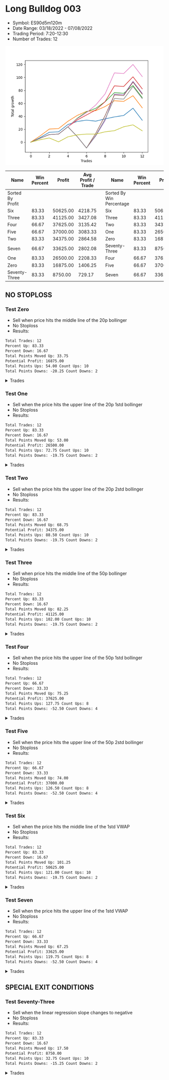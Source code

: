 # Long Bulldog 003 
- Symbol: ES90d5m120m
- Date Range: 03/18/2022 - 07/08/2022
- Trading Period: 7:20-12:30
- Number of Trades: 12

![Plot](LongBulldog003ES90d5m120m.png)

| Name | Win Percent | Profit | Avg Profit / Trade |     | Name | Win Percent | Profit | Avg Profit / Trade |
| ---- | ----------- | ------ | ------------------ | --- | ---- | ----------- | ------ | ------------------ |
| Sorted By <br> Profit | | | | | Sorted By <br> Win Percentage ||||
| Six | 83.33 | 50625.00 | 4218.75 |     | Six | 83.33 | 50625.00 | 4218.75 |
| Three | 83.33 | 41125.00 | 3427.08 |     | Three | 83.33 | 41125.00 | 3427.08 |
| Four | 66.67 | 37625.00 | 3135.42 |     | Two | 83.33 | 34375.00 | 2864.58 |
| Five | 66.67 | 37000.00 | 3083.33 |     | One | 83.33 | 26500.00 | 2208.33 |
| Two | 83.33 | 34375.00 | 2864.58 |     | Zero | 83.33 | 16875.00 | 1406.25 |
| Seven | 66.67 | 33625.00 | 2802.08 |     | Seventy-Three | 83.33 | 8750.00 | 729.17 |
| One | 83.33 | 26500.00 | 2208.33 |     | Four | 66.67 | 37625.00 | 3135.42 |
| Zero | 83.33 | 16875.00 | 1406.25 |     | Five | 66.67 | 37000.00 | 3083.33 |
| Seventy-Three | 83.33 | 8750.00 | 729.17 |     | Seven | 66.67 | 33625.00 | 2802.08 |

## NO STOPLOSS

### Test Zero
* Sell when price hits the middle line of the 20p bollinger
* No Stoploss
* Results:
```
Total Trades: 12
Percent Up: 83.33
Percent Down: 16.67
Total Points Moved Up: 33.75
Potential Profit: 16875.00
Total Points Ups: 54.00 Count Ups: 10
Total Points Downs: -20.25 Count Downs: 2
```

<details><summary>Trades</summary>

<code>In: 2022-03-23 10:30:00		Out: 2022-03-23 11:28:15		Total Position Time: 58:15		Total Move Up: 7.00		Total to Date: 7.00</code> <br />
<code>In: 2022-03-23 10:45:00		Out: 2022-03-23 11:28:15		Total Position Time: 43:15		Total Move Up: 8.25		Total to Date: 15.25</code> <br />
<code>In: 2022-03-30 12:10:00		Out: 2022-03-30 12:46:00		Total Position Time: 36:00		Total Move Up: 0.75		Total to Date: 16.00</code> <br />
<code>In: 2022-03-30 12:25:00		Out: 2022-03-30 12:46:00		Total Position Time: 21:00		Total Move Up: 11.25		Total to Date: 27.25</code> <br />
<code>In: 2022-03-31 11:20:00		Out: 2022-03-31 11:58:10		Total Position Time: 38:10		Total Move Up: 4.75		Total to Date: 32.00</code> <br />
<code>In: 2022-03-31 11:25:00		Out: 2022-03-31 11:58:10		Total Position Time: 33:10		Total Move Up: 2.00		Total to Date: 34.00</code> <br />
<code>In: 2022-04-18 08:40:00		Out: 2022-04-18 09:54:40		Total Position Time: 74:40		Total Move Up: -1.50		Total to Date: 32.50</code> <br />
<code>In: 2022-04-18 08:50:00		Out: 2022-04-18 09:54:40		Total Position Time: 64:40		Total Move Up: 3.50		Total to Date: 36.00</code> <br />
<code>In: 2022-05-12 10:50:00		Out: 2022-05-12 12:04:10		Total Position Time: 74:10		Total Move Up: 3.00		Total to Date: 39.00</code> <br />
<code>In: 2022-06-08 09:45:00		Out: 2022-06-08 11:07:45		Total Position Time: 82:45		Total Move Up: 2.25		Total to Date: 41.25</code> <br />
<code>In: 2022-06-09 08:05:00		Out: 2022-06-09 08:42:25		Total Position Time: 37:25		Total Move Up: 11.25		Total to Date: 52.50</code> <br />
<code>In: 2022-06-09 12:15:00		Out: 2022-06-09 12:46:00		Total Position Time: 31:00		Total Move Up: -18.75		Total to Date: 33.75</code> <br />


</details>

### Test One
* Sell when the price hits the upper line of the 20p 1std bollinger
* No Stoploss
* Results:
```
Total Trades: 12
Percent Up: 83.33
Percent Down: 16.67
Total Points Moved Up: 53.00
Potential Profit: 26500.00
Total Points Ups: 72.75 Count Ups: 10
Total Points Downs: -19.75 Count Downs: 2
```

<details><summary>Trades</summary>

<code>In: 2022-03-23 10:30:00		Out: 2022-03-23 11:48:00		Total Position Time: 78:00		Total Move Up: 9.50		Total to Date: 9.50</code> <br />
<code>In: 2022-03-23 10:45:00		Out: 2022-03-23 11:48:00		Total Position Time: 63:00		Total Move Up: 10.75		Total to Date: 20.25</code> <br />
<code>In: 2022-03-30 12:10:00		Out: 2022-03-30 12:46:00		Total Position Time: 36:00		Total Move Up: 0.75		Total to Date: 21.00</code> <br />
<code>In: 2022-03-30 12:25:00		Out: 2022-03-30 12:46:00		Total Position Time: 21:00		Total Move Up: 11.25		Total to Date: 32.25</code> <br />
<code>In: 2022-03-31 11:20:00		Out: 2022-03-31 12:00:20		Total Position Time: 40:20		Total Move Up: 9.00		Total to Date: 41.25</code> <br />
<code>In: 2022-03-31 11:25:00		Out: 2022-03-31 12:00:20		Total Position Time: 35:20		Total Move Up: 6.25		Total to Date: 47.50</code> <br />
<code>In: 2022-04-18 08:40:00		Out: 2022-04-18 10:07:50		Total Position Time: 87:50		Total Move Up: 1.25		Total to Date: 48.75</code> <br />
<code>In: 2022-04-18 08:50:00		Out: 2022-04-18 10:07:50		Total Position Time: 77:50		Total Move Up: 6.25		Total to Date: 55.00</code> <br />
<code>In: 2022-05-12 10:50:00		Out: 2022-05-12 12:18:20		Total Position Time: 88:20		Total Move Up: 9.00		Total to Date: 64.00</code> <br />
<code>In: 2022-06-08 09:45:00		Out: 2022-06-08 11:45:55		Total Position Time: 120:55		Total Move Up: -1.00		Total to Date: 63.00</code> <br />
<code>In: 2022-06-09 08:05:00		Out: 2022-06-09 09:26:30		Total Position Time: 81:30		Total Move Up: 8.75		Total to Date: 71.75</code> <br />
<code>In: 2022-06-09 12:15:00		Out: 2022-06-09 12:46:00		Total Position Time: 31:00		Total Move Up: -18.75		Total to Date: 53.00</code> <br />


</details>

### Test Two
* Sell when the price hits the upper line of the 20p 2std bollinger
* No Stoploss
* Results:
```
Total Trades: 12
Percent Up: 83.33
Percent Down: 16.67
Total Points Moved Up: 68.75
Potential Profit: 34375.00
Total Points Ups: 88.50 Count Ups: 10
Total Points Downs: -19.75 Count Downs: 2
```

<details><summary>Trades</summary>

<code>In: 2022-03-23 10:30:00		Out: 2022-03-23 12:30:55		Total Position Time: 120:55		Total Move Up: 6.00		Total to Date: 6.00</code> <br />
<code>In: 2022-03-23 10:45:00		Out: 2022-03-23 12:45:55		Total Position Time: 120:55		Total Move Up: 5.75		Total to Date: 11.75</code> <br />
<code>In: 2022-03-30 12:10:00		Out: 2022-03-30 12:46:00		Total Position Time: 36:00		Total Move Up: 0.75		Total to Date: 12.50</code> <br />
<code>In: 2022-03-30 12:25:00		Out: 2022-03-30 12:46:00		Total Position Time: 21:00		Total Move Up: 11.25		Total to Date: 23.75</code> <br />
<code>In: 2022-03-31 11:20:00		Out: 2022-03-31 12:02:55		Total Position Time: 42:55		Total Move Up: 13.00		Total to Date: 36.75</code> <br />
<code>In: 2022-03-31 11:25:00		Out: 2022-03-31 12:02:55		Total Position Time: 37:55		Total Move Up: 10.25		Total to Date: 47.00</code> <br />
<code>In: 2022-04-18 08:40:00		Out: 2022-04-18 10:10:25		Total Position Time: 90:25		Total Move Up: 5.25		Total to Date: 52.25</code> <br />
<code>In: 2022-04-18 08:50:00		Out: 2022-04-18 10:10:25		Total Position Time: 80:25		Total Move Up: 10.25		Total to Date: 62.50</code> <br />
<code>In: 2022-05-12 10:50:00		Out: 2022-05-12 12:19:20		Total Position Time: 89:20		Total Move Up: 14.00		Total to Date: 76.50</code> <br />
<code>In: 2022-06-08 09:45:00		Out: 2022-06-08 11:45:55		Total Position Time: 120:55		Total Move Up: -1.00		Total to Date: 75.50</code> <br />
<code>In: 2022-06-09 08:05:00		Out: 2022-06-09 09:30:40		Total Position Time: 85:40		Total Move Up: 12.00		Total to Date: 87.50</code> <br />
<code>In: 2022-06-09 12:15:00		Out: 2022-06-09 12:46:00		Total Position Time: 31:00		Total Move Up: -18.75		Total to Date: 68.75</code> <br />


</details>

### Test Three
* Sell when price hits the middle line of the 50p bollinger
* No Stoploss
* Results:
```
Total Trades: 12
Percent Up: 83.33
Percent Down: 16.67
Total Points Moved Up: 82.25
Potential Profit: 41125.00
Total Points Ups: 102.00 Count Ups: 10
Total Points Downs: -19.75 Count Downs: 2
```

<details><summary>Trades</summary>

<code>In: 2022-03-23 10:30:00		Out: 2022-03-23 12:30:55		Total Position Time: 120:55		Total Move Up: 6.00		Total to Date: 6.00</code> <br />
<code>In: 2022-03-23 10:45:00		Out: 2022-03-23 12:45:55		Total Position Time: 120:55		Total Move Up: 5.75		Total to Date: 11.75</code> <br />
<code>In: 2022-03-30 12:10:00		Out: 2022-03-30 12:46:00		Total Position Time: 36:00		Total Move Up: 0.75		Total to Date: 12.50</code> <br />
<code>In: 2022-03-30 12:25:00		Out: 2022-03-30 12:46:00		Total Position Time: 21:00		Total Move Up: 11.25		Total to Date: 23.75</code> <br />
<code>In: 2022-03-31 11:20:00		Out: 2022-03-31 12:01:05		Total Position Time: 41:05		Total Move Up: 10.50		Total to Date: 34.25</code> <br />
<code>In: 2022-03-31 11:25:00		Out: 2022-03-31 12:01:05		Total Position Time: 36:05		Total Move Up: 7.75		Total to Date: 42.00</code> <br />
<code>In: 2022-04-18 08:40:00		Out: 2022-04-18 10:31:35		Total Position Time: 111:35		Total Move Up: 7.75		Total to Date: 49.75</code> <br />
<code>In: 2022-04-18 08:50:00		Out: 2022-04-18 10:31:35		Total Position Time: 101:35		Total Move Up: 12.75		Total to Date: 62.50</code> <br />
<code>In: 2022-05-12 10:50:00		Out: 2022-05-12 12:21:25		Total Position Time: 91:25		Total Move Up: 24.50		Total to Date: 87.00</code> <br />
<code>In: 2022-06-08 09:45:00		Out: 2022-06-08 11:45:55		Total Position Time: 120:55		Total Move Up: -1.00		Total to Date: 86.00</code> <br />
<code>In: 2022-06-09 08:05:00		Out: 2022-06-09 09:43:25		Total Position Time: 98:25		Total Move Up: 15.00		Total to Date: 101.00</code> <br />
<code>In: 2022-06-09 12:15:00		Out: 2022-06-09 12:46:00		Total Position Time: 31:00		Total Move Up: -18.75		Total to Date: 82.25</code> <br />


</details>

### Test Four
* Sell when the price hits the upper line of the 50p 1std bollinger
* No Stoploss
* Results:
```
Total Trades: 12
Percent Up: 66.67
Percent Down: 33.33
Total Points Moved Up: 75.25
Potential Profit: 37625.00
Total Points Ups: 127.75 Count Ups: 8
Total Points Downs: -52.50 Count Downs: 4
```

<details><summary>Trades</summary>

<code>In: 2022-03-23 10:30:00		Out: 2022-03-23 12:30:55		Total Position Time: 120:55		Total Move Up: 6.00		Total to Date: 6.00</code> <br />
<code>In: 2022-03-23 10:45:00		Out: 2022-03-23 12:45:55		Total Position Time: 120:55		Total Move Up: 5.75		Total to Date: 11.75</code> <br />
<code>In: 2022-03-30 12:10:00		Out: 2022-03-30 12:46:00		Total Position Time: 36:00		Total Move Up: 0.75		Total to Date: 12.50</code> <br />
<code>In: 2022-03-30 12:25:00		Out: 2022-03-30 12:46:00		Total Position Time: 21:00		Total Move Up: 11.25		Total to Date: 23.75</code> <br />
<code>In: 2022-03-31 11:20:00		Out: 2022-03-31 12:46:00		Total Position Time: 86:00		Total Move Up: -15.00		Total to Date: 8.75</code> <br />
<code>In: 2022-03-31 11:25:00		Out: 2022-03-31 12:46:00		Total Position Time: 81:00		Total Move Up: -17.75		Total to Date: -9.00</code> <br />
<code>In: 2022-04-18 08:40:00		Out: 2022-04-18 10:35:40		Total Position Time: 115:40		Total Move Up: 18.75		Total to Date: 9.75</code> <br />
<code>In: 2022-04-18 08:50:00		Out: 2022-04-18 10:35:40		Total Position Time: 105:40		Total Move Up: 23.75		Total to Date: 33.50</code> <br />
<code>In: 2022-05-12 10:50:00		Out: 2022-05-12 12:43:05		Total Position Time: 113:05		Total Move Up: 40.75		Total to Date: 74.25</code> <br />
<code>In: 2022-06-08 09:45:00		Out: 2022-06-08 11:45:55		Total Position Time: 120:55		Total Move Up: -1.00		Total to Date: 73.25</code> <br />
<code>In: 2022-06-09 08:05:00		Out: 2022-06-09 10:05:55		Total Position Time: 120:55		Total Move Up: 20.75		Total to Date: 94.00</code> <br />
<code>In: 2022-06-09 12:15:00		Out: 2022-06-09 12:46:00		Total Position Time: 31:00		Total Move Up: -18.75		Total to Date: 75.25</code> <br />


</details>

### Test Five
* Sell when the price hits the upper line of the 50p 2std bollinger
* No Stoploss
* Results:
```
Total Trades: 12
Percent Up: 66.67
Percent Down: 33.33
Total Points Moved Up: 74.00
Potential Profit: 37000.00
Total Points Ups: 126.50 Count Ups: 8
Total Points Downs: -52.50 Count Downs: 4
```

<details><summary>Trades</summary>

<code>In: 2022-03-23 10:30:00		Out: 2022-03-23 12:30:55		Total Position Time: 120:55		Total Move Up: 6.00		Total to Date: 6.00</code> <br />
<code>In: 2022-03-23 10:45:00		Out: 2022-03-23 12:45:55		Total Position Time: 120:55		Total Move Up: 5.75		Total to Date: 11.75</code> <br />
<code>In: 2022-03-30 12:10:00		Out: 2022-03-30 12:46:00		Total Position Time: 36:00		Total Move Up: 0.75		Total to Date: 12.50</code> <br />
<code>In: 2022-03-30 12:25:00		Out: 2022-03-30 12:46:00		Total Position Time: 21:00		Total Move Up: 11.25		Total to Date: 23.75</code> <br />
<code>In: 2022-03-31 11:20:00		Out: 2022-03-31 12:46:00		Total Position Time: 86:00		Total Move Up: -15.00		Total to Date: 8.75</code> <br />
<code>In: 2022-03-31 11:25:00		Out: 2022-03-31 12:46:00		Total Position Time: 81:00		Total Move Up: -17.75		Total to Date: -9.00</code> <br />
<code>In: 2022-04-18 08:40:00		Out: 2022-04-18 10:40:55		Total Position Time: 120:55		Total Move Up: 22.75		Total to Date: 13.75</code> <br />
<code>In: 2022-04-18 08:50:00		Out: 2022-04-18 10:50:55		Total Position Time: 120:55		Total Move Up: 27.25		Total to Date: 41.00</code> <br />
<code>In: 2022-05-12 10:50:00		Out: 2022-05-12 12:46:00		Total Position Time: 116:00		Total Move Up: 32.00		Total to Date: 73.00</code> <br />
<code>In: 2022-06-08 09:45:00		Out: 2022-06-08 11:45:55		Total Position Time: 120:55		Total Move Up: -1.00		Total to Date: 72.00</code> <br />
<code>In: 2022-06-09 08:05:00		Out: 2022-06-09 10:05:55		Total Position Time: 120:55		Total Move Up: 20.75		Total to Date: 92.75</code> <br />
<code>In: 2022-06-09 12:15:00		Out: 2022-06-09 12:46:00		Total Position Time: 31:00		Total Move Up: -18.75		Total to Date: 74.00</code> <br />


</details>

### Test Six
* Sell when the price hits the middle line of the 1std VWAP
* No Stoploss
* Results:
```
Total Trades: 12
Percent Up: 83.33
Percent Down: 16.67
Total Points Moved Up: 101.25
Potential Profit: 50625.00
Total Points Ups: 121.00 Count Ups: 10
Total Points Downs: -19.75 Count Downs: 2
```

<details><summary>Trades</summary>

<code>In: 2022-03-23 10:30:00		Out: 2022-03-23 12:30:55		Total Position Time: 120:55		Total Move Up: 6.00		Total to Date: 6.00</code> <br />
<code>In: 2022-03-23 10:45:00		Out: 2022-03-23 12:45:55		Total Position Time: 120:55		Total Move Up: 5.75		Total to Date: 11.75</code> <br />
<code>In: 2022-03-30 12:10:00		Out: 2022-03-30 12:46:00		Total Position Time: 36:00		Total Move Up: 0.75		Total to Date: 12.50</code> <br />
<code>In: 2022-03-30 12:25:00		Out: 2022-03-30 12:46:00		Total Position Time: 21:00		Total Move Up: 11.25		Total to Date: 23.75</code> <br />
<code>In: 2022-03-31 11:20:00		Out: 2022-03-31 12:02:25		Total Position Time: 42:25		Total Move Up: 12.25		Total to Date: 36.00</code> <br />
<code>In: 2022-03-31 11:25:00		Out: 2022-03-31 12:02:25		Total Position Time: 37:25		Total Move Up: 9.50		Total to Date: 45.50</code> <br />
<code>In: 2022-04-18 08:40:00		Out: 2022-04-18 10:32:10		Total Position Time: 112:10		Total Move Up: 12.00		Total to Date: 57.50</code> <br />
<code>In: 2022-04-18 08:50:00		Out: 2022-04-18 10:32:10		Total Position Time: 102:10		Total Move Up: 17.00		Total to Date: 74.50</code> <br />
<code>In: 2022-05-12 10:50:00		Out: 2022-05-12 12:23:20		Total Position Time: 93:20		Total Move Up: 32.50		Total to Date: 107.00</code> <br />
<code>In: 2022-06-08 09:45:00		Out: 2022-06-08 11:45:55		Total Position Time: 120:55		Total Move Up: -1.00		Total to Date: 106.00</code> <br />
<code>In: 2022-06-09 08:05:00		Out: 2022-06-09 08:42:55		Total Position Time: 37:55		Total Move Up: 14.00		Total to Date: 120.00</code> <br />
<code>In: 2022-06-09 12:15:00		Out: 2022-06-09 12:46:00		Total Position Time: 31:00		Total Move Up: -18.75		Total to Date: 101.25</code> <br />


</details>

### Test Seven
* Sell when the price hits the upper line of the 1std VWAP
* No Stoploss
* Results:
```
Total Trades: 12
Percent Up: 66.67
Percent Down: 33.33
Total Points Moved Up: 67.25
Potential Profit: 33625.00
Total Points Ups: 119.75 Count Ups: 8
Total Points Downs: -52.50 Count Downs: 4
```

<details><summary>Trades</summary>

<code>In: 2022-03-23 10:30:00		Out: 2022-03-23 12:30:55		Total Position Time: 120:55		Total Move Up: 6.00		Total to Date: 6.00</code> <br />
<code>In: 2022-03-23 10:45:00		Out: 2022-03-23 12:45:55		Total Position Time: 120:55		Total Move Up: 5.75		Total to Date: 11.75</code> <br />
<code>In: 2022-03-30 12:10:00		Out: 2022-03-30 12:46:00		Total Position Time: 36:00		Total Move Up: 0.75		Total to Date: 12.50</code> <br />
<code>In: 2022-03-30 12:25:00		Out: 2022-03-30 12:46:00		Total Position Time: 21:00		Total Move Up: 11.25		Total to Date: 23.75</code> <br />
<code>In: 2022-03-31 11:20:00		Out: 2022-03-31 12:46:00		Total Position Time: 86:00		Total Move Up: -15.00		Total to Date: 8.75</code> <br />
<code>In: 2022-03-31 11:25:00		Out: 2022-03-31 12:46:00		Total Position Time: 81:00		Total Move Up: -17.75		Total to Date: -9.00</code> <br />
<code>In: 2022-04-18 08:40:00		Out: 2022-04-18 10:35:45		Total Position Time: 115:45		Total Move Up: 19.75		Total to Date: 10.75</code> <br />
<code>In: 2022-04-18 08:50:00		Out: 2022-04-18 10:35:45		Total Position Time: 105:45		Total Move Up: 24.75		Total to Date: 35.50</code> <br />
<code>In: 2022-05-12 10:50:00		Out: 2022-05-12 12:46:00		Total Position Time: 116:00		Total Move Up: 32.00		Total to Date: 67.50</code> <br />
<code>In: 2022-06-08 09:45:00		Out: 2022-06-08 11:45:55		Total Position Time: 120:55		Total Move Up: -1.00		Total to Date: 66.50</code> <br />
<code>In: 2022-06-09 08:05:00		Out: 2022-06-09 09:59:35		Total Position Time: 114:35		Total Move Up: 19.50		Total to Date: 86.00</code> <br />
<code>In: 2022-06-09 12:15:00		Out: 2022-06-09 12:46:00		Total Position Time: 31:00		Total Move Up: -18.75		Total to Date: 67.25</code> <br />


</details>

## SPECIAL EXIT CONDITIONS 

### Test Seventy-Three
* Sell when the linear regression slope changes to negative
* No Stoploss
* Results:
```
Total Trades: 12
Percent Up: 83.33
Percent Down: 16.67
Total Points Moved Up: 17.50
Potential Profit: 8750.00
Total Points Ups: 32.75 Count Ups: 10
Total Points Downs: -15.25 Count Downs: 2
```

<details><summary>Trades</summary>

<code>In: 2022-03-23 10:30:00		Out: 2022-03-23 10:39:05		Total Position Time: 09:05		Total Move Up: 3.75		Total to Date: 3.75</code> <br />
<code>In: 2022-03-23 10:45:00		Out: 2022-03-23 10:51:05		Total Position Time: 06:05		Total Move Up: 2.75		Total to Date: 6.50</code> <br />
<code>In: 2022-03-30 12:10:00		Out: 2022-03-30 12:20:05		Total Position Time: 10:05		Total Move Up: -6.00		Total to Date: 0.50</code> <br />
<code>In: 2022-03-30 12:25:00		Out: 2022-03-30 12:32:05		Total Position Time: 07:05		Total Move Up: 7.75		Total to Date: 8.25</code> <br />
<code>In: 2022-03-31 11:20:00		Out: 2022-03-31 11:33:05		Total Position Time: 13:05		Total Move Up: 3.00		Total to Date: 11.25</code> <br />
<code>In: 2022-03-31 11:25:00		Out: 2022-03-31 11:37:05		Total Position Time: 12:05		Total Move Up: 1.25		Total to Date: 12.50</code> <br />
<code>In: 2022-04-18 08:40:00		Out: 2022-04-18 08:46:05		Total Position Time: 06:05		Total Move Up: 0.00		Total to Date: 12.50</code> <br />
<code>In: 2022-04-18 08:50:00		Out: 2022-04-18 08:54:05		Total Position Time: 04:05		Total Move Up: 3.50		Total to Date: 16.00</code> <br />
<code>In: 2022-05-12 10:50:00		Out: 2022-05-12 10:55:05		Total Position Time: 05:05		Total Move Up: 1.75		Total to Date: 17.75</code> <br />
<code>In: 2022-06-08 09:45:00		Out: 2022-06-08 09:56:05		Total Position Time: 11:05		Total Move Up: 6.00		Total to Date: 23.75</code> <br />
<code>In: 2022-06-09 08:05:00		Out: 2022-06-09 08:19:05		Total Position Time: 14:05		Total Move Up: 3.00		Total to Date: 26.75</code> <br />
<code>In: 2022-06-09 12:15:00		Out: 2022-06-09 12:38:05		Total Position Time: 23:05		Total Move Up: -9.25		Total to Date: 17.50</code> <br />


</details>
